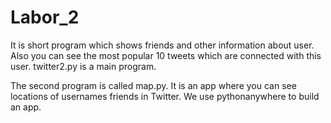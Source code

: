 # Labor_2
It is short program which shows friends and other information about user.
Also you can see the most popular 10 tweets which are connected with this user.
twitter2.py is a main program.

The second program is called map.py. It is an app where you can see locations of usernames friends in Twitter.
We use pythonanywhere to build an app.
